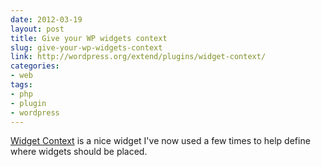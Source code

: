 ```yaml
---
date: 2012-03-19
layout: post
title: Give your WP widgets context
slug: give-your-wp-widgets-context
link: http://wordpress.org/extend/plugins/widget-context/
categories:
- web
tags:
- php
- plugin
- wordpress
---
```


[Widget Context](http://wordpress.org/extend/plugins/widget-context/) is a nice widget I've now used a few times to help define where widgets should be placed.